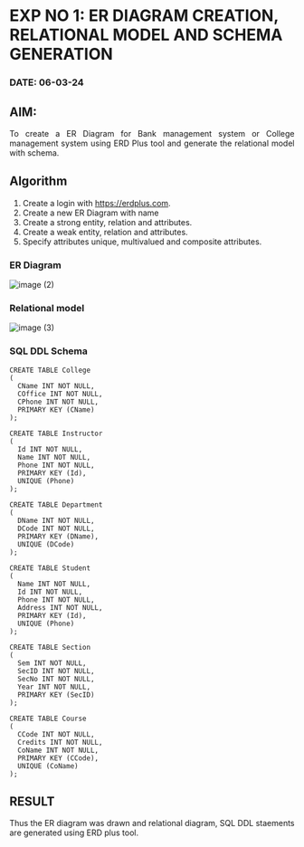 # EXP NO 1: ER DIAGRAM CREATION, RELATIONAL MODEL AND SCHEMA GENERATION  
### DATE: 06-03-24
## AIM:
<div align="justify">
   To create a ER Diagram for Bank management system or College management system using ERD Plus tool and generate the relational model with schema. 
</div>

## Algorithm
1. Create a login with https://erdplus.com.
2. Create a new ER Diagram with name
3. Create a strong entity, relation and attributes.
4. Create a weak entity, relation and attributes.
5. Specify attributes unique, multivalued and composite attributes.

### ER Diagram 
![image (2)](https://github.com/MohammedMuzammil13/DBMS/assets/119291664/045b5c19-6fef-453d-92d5-75e1c5366017)


### Relational model
![image (3)](https://github.com/MohammedMuzammil13/DBMS/assets/119291664/83a3991a-ef45-47dc-b20b-9587de84d896)


### SQL DDL Schema 
```
CREATE TABLE College
(
  CName INT NOT NULL,
  COffice INT NOT NULL,
  CPhone INT NOT NULL,
  PRIMARY KEY (CName)
);

CREATE TABLE Instructor
(
  Id INT NOT NULL,
  Name INT NOT NULL,
  Phone INT NOT NULL,
  PRIMARY KEY (Id),
  UNIQUE (Phone)
);

CREATE TABLE Department
(
  DName INT NOT NULL,
  DCode INT NOT NULL,
  PRIMARY KEY (DName),
  UNIQUE (DCode)
);

CREATE TABLE Student
(
  Name INT NOT NULL,
  Id INT NOT NULL,
  Phone INT NOT NULL,
  Address INT NOT NULL,
  PRIMARY KEY (Id),
  UNIQUE (Phone)
);

CREATE TABLE Section
(
  Sem INT NOT NULL,
  SecID INT NOT NULL,
  SecNo INT NOT NULL,
  Year INT NOT NULL,
  PRIMARY KEY (SecID)
);

CREATE TABLE Course
(
  CCode INT NOT NULL,
  Credits INT NOT NULL,
  CoName INT NOT NULL,
  PRIMARY KEY (CCode),
  UNIQUE (CoName)
);
```
## RESULT 
<div align="justify">
Thus the ER diagram was drawn and relational diagram, SQL DDL staements are generated using ERD plus tool.
</div>

